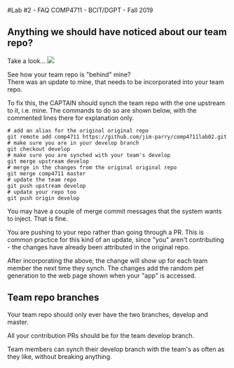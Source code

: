 #Lab #2 - FAQ
COMP4711 - BCIT/DGPT - Fall 2019

## Anything we should have noticed about our team repo?

Take a look...
<img class="scale" src="/pix/labs/2/synch_needed.png"/>

See how your team repo is "behind" mine?  
There was an update to mine, that needs to be incorporated into your team repo.

To fix this, the CAPTAIN should synch the team repo with the one upstream to it, i.e. mine.
The commands to do so are shown below, with the commented lines there for explanation only.

    # add an alias for the original original repo
    git remote add comp4711 https://github.com/jim-parry/comp4711lab02.git
    # make sure you are in your develop branch
    git checkout develop
    # make sure you are synched with your team's develop
    git merge upstream develop
    # merge in the changes from the original original repo
    git merge comp4711 master
    # update the team repo
    git push upstream develop
    # update your repo too
    git push origin develop

You may have a couple of merge commit messages that the system wants to inject.
That is fine.

You are pushing to your repo rather than going through a PR.
This is common practice for this kind of an update, since
"you" aren't contributing - the changes have already been attributed
in the original repo. 

After incorporating the above, the change will show up for each team member
the next time they synch. The changes add the random pet generation to
the web page shown when your "app" is accessed.

## Team repo branches

Your team repo should only ever have the two branches, develop and master.

All your contribution PRs should be for the team develop branch.

Team members can synch their develop branch with the team's as often as they
like, without breaking anything.

